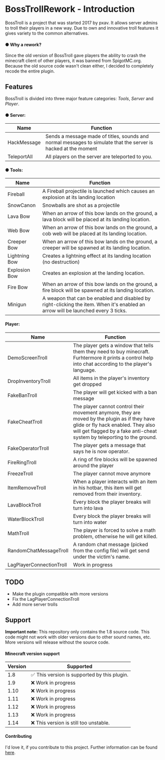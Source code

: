 # BossTrollRework - Introduction

BossTroll is a project that was started 2017 by pxav. It allows server admins to troll their players in a new way. Due to own and innovative troll features it gives variety to the common alternatives.



#### ● Why a rework?

Since the old version of BossTroll gave players the ability to crash the minecraft client of other players, it was banned from SpigotMC.org. Because the old source code wasn't clean either, I decided to completely recode the entire plugin.



## Features

BossTroll is divided into three major feature categories: *Tools*, *Server* and *Player*.



#### ● Server:

| Name        | Function                                                     |
| ----------- | ------------------------------------------------------------ |
| HackMessage | Sends a message made of titles, sounds and normal messages to simulate that the server is hacked at the moment |
| TeleportAll | All players on the server are teleported to you.             |



#### ● Tools: 

| Name          | Function                                                     |
| ------------- | ------------------------------------------------------------ |
| Fireball      | A Fireball projectile is launched which causes an explosion at its landing location |
| SnowCanon     | Snowballs are shot as a projectile                           |
| Lava Bow      | When an arrow of this bow lands on the ground, a lava block will be placed at its landing location. |
| Web Bow       | When an arrow of this bow lands on the ground, a cob web will be placed at its landing location. |
| Creeper Bow   | When an arrow of this bow lands on the ground, a creeper will be spawned at its landing location. |
| Lightning Bow | Creates a lightning effect at its landing location (no destruction) |
| Explosion Bow | Creates an explosion at the landing location.                |
| Fire Bow      | When an arrow of this bow lands on the ground, a fire block will be spawned at its landing location. |
| Minigun       | A weapon that can be enabled and disabled by right-clicking the item. When it's enabled an arrow will be launched every 3 ticks. |



#### Player:

| Name                     | Function                                                     |
| ------------------------ | ------------------------------------------------------------ |
| DemoScreenTroll          | The player gets a window that tells them they need to buy minecraft. Furhtermore it prints a control help into chat according to the player's language. |
| DropInventoryTroll       | All items in the player's inventory get dropped              |
| FakeBanTroll             | The player will get kicked with a ban message                |
| FakeCheatTroll           | The player cannot control their movement anymore, they are moved by the plugin as if they have glide or fly hack enabled. They also will get flagged by a fake anti-cheat system by teleporting to the ground. |
| FakeOperatorTroll        | The player gets a message that says he is now operator.      |
| FireRingTroll            | A ring of fire blocks will be spawned around the player      |
| FreezeTroll              | The player cannot move anymore                               |
| ItemRemoveTroll          | When a player interacts with an item in his hotbar, this item will get removed from their inventory. |
| LavaBlockTroll           | Every block the player breaks will turn into lava            |
| WaterBlockTroll          | Every block the player breaks will turn into water           |
| MathTroll                | The player is forced to solve a math problem, otherwise he will get killed. |
| RandomChatMessageTroll   | A random chat message (picked from the config file) will get send under the victim's name. |
| LagPlayerConnectionTroll | Work in progress                                             |



## TODO

- Make the plugin compatible with more versions
- Fix the LagPlayerConnectionTroll
- Add more server trolls



## Support

**Important note:** This repository only contains the 1.8 source code. This code might not work with older versions due to other sound names, etc. More versions will release without the source code.



#### Minecraft version support

| Version | Supported                                   |
| ------- | ------------------------------------------- |
| 1.8     | ✅ This version is supported by this plugin. |
| 1.9     | ❌ Work in progress                          |
| 1.10    | ❌ Work in progress                          |
| 1.11    | ❌ Work in progress                          |
| 1.12    | ❌ Work in progress                          |
| 1.13    | ❌ Work in progress                          |
| 1.14    | ❌ This version is still too unstable.       |



#### Contributing

I'd love it, if you contribute to this project. Further information can be found [here](https://github.com/PXAV/bosstroll-rework-spigot1.8/blob/master/CONTRIBUTING.md).

